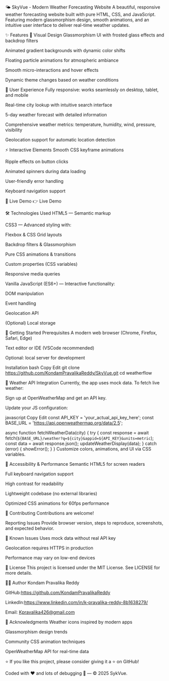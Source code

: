 🌤️ SkyVue - Modern Weather Forecasting Website
A beautiful, responsive weather forecasting website built with pure HTML, CSS, and JavaScript. Featuring modern glassmorphism design, smooth animations, and an intuitive user interface to deliver real-time weather updates.

✨ Features
🎨 Visual Design
Glassmorphism UI with frosted glass effects and backdrop filters

Animated gradient backgrounds with dynamic color shifts

Floating particle animations for atmospheric ambiance

Smooth micro-interactions and hover effects

Dynamic theme changes based on weather conditions

📱 User Experience
Fully responsive: works seamlessly on desktop, tablet, and mobile

Real-time city lookup with intuitive search interface

5-day weather forecast with detailed information

Comprehensive weather metrics: temperature, humidity, wind, pressure, visibility

Geolocation support for automatic location detection

⚡ Interactive Elements
Smooth CSS keyframe animations

Ripple effects on button clicks

Animated spinners during data loading

User-friendly error handling

Keyboard navigation support

🚀 Live Demo
👉 Live Demo

🛠️ Technologies Used
HTML5 — Semantic markup

CSS3 — Advanced styling with:

Flexbox & CSS Grid layouts

Backdrop filters & Glassmorphism

Pure CSS animations & transitions

Custom properties (CSS variables)

Responsive media queries

Vanilla JavaScript (ES6+) — Interactive functionality:

DOM manipulation

Event handling

Geolocation API

(Optional) Local storage

🎯 Getting Started
Prerequisites
A modern web browser (Chrome, Firefox, Safari, Edge)

Text editor or IDE (VSCode recommended)

Optional: local server for development

Installation
bash
Copy
Edit
git clone https://github.com/KondamPravalikaReddy/SkyVue.git
cd weatherflow

🔧 Weather API Integration
Currently, the app uses mock data. To fetch live weather:

Sign up at OpenWeatherMap and get an API key.

Update your JS configuration:

javascript
Copy
Edit
const API_KEY = 'your_actual_api_key_here';
const BASE_URL = 'https://api.openweathermap.org/data/2.5';

async function fetchWeatherData(city) {
    try {
        const response = await fetch(`${BASE_URL}/weather?q=${city}&appid=${API_KEY}&units=metric`);
        const data = await response.json();
        updateWeatherDisplay(data);
    } catch (error) {
        showError();
    }
}
Customize colors, animations, and UI via CSS variables.

🌟 Accessibility & Performance
Semantic HTML5 for screen readers

Full keyboard navigation support

High contrast for readability

Lightweight codebase (no external libraries)

Optimized CSS animations for 60fps performance

🤝 Contributing
Contributions are welcome!

Reporting Issues
Provide browser version, steps to reproduce, screenshots, and expected behavior.

🐛 Known Issues
Uses mock data without real API key

Geolocation requires HTTPS in production

Performance may vary on low-end devices

📄 License
This project is licensed under the MIT License. See LICENSE for more details.

👨‍💻 Author
Kondam Pravalika Reddy

GitHub:https://github.com/KondamPravalikaReddy

LinkedIn:https://www.linkedin.com/in/k-pravalika-reddy-8b1638279/

Email: Kpravalika426@gmail.com

🙏 Acknowledgments
Weather icons inspired by modern apps

Glassmorphism design trends

Community CSS animation techniques

OpenWeatherMap API for real-time data

⭐ If you like this project, please consider giving it a ⭐ on GitHub!

Coded with ❤️ and lots of debugging 🔧 — © 2025 SykVue.
